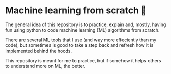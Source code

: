 # Machine learning from scratch 🤖

The general idea of this repository is to practice, explain and, mostly, having fun using python to code machine learning (ML) algorithms from scratch. 

There are several ML tools that I use (and way more effeciently than my code), but sometimes is good to take a step back and refresh how it is implemented behind the hoods. 

This repository is meant for me to practice, but if somehow it helps others to understand more on ML, the better. 
